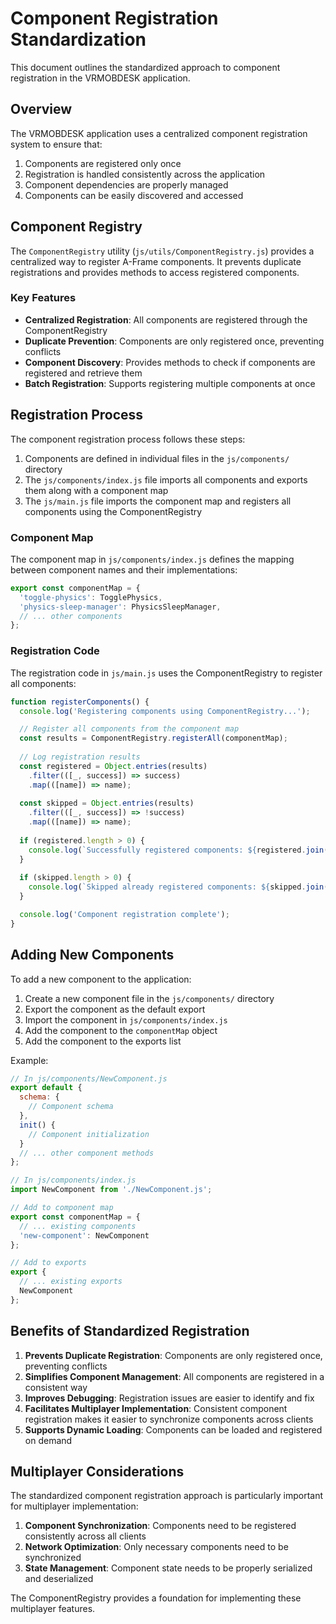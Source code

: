 # Component Registration Standardization

This document outlines the standardized approach to component registration in the VRMOBDESK application.

## Overview

The VRMOBDESK application uses a centralized component registration system to ensure that:

1. Components are registered only once
2. Registration is handled consistently across the application
3. Component dependencies are properly managed
4. Components can be easily discovered and accessed

## Component Registry

The `ComponentRegistry` utility (`js/utils/ComponentRegistry.js`) provides a centralized way to register A-Frame components. It prevents duplicate registrations and provides methods to access registered components.

### Key Features

- **Centralized Registration**: All components are registered through the ComponentRegistry
- **Duplicate Prevention**: Components are only registered once, preventing conflicts
- **Component Discovery**: Provides methods to check if components are registered and retrieve them
- **Batch Registration**: Supports registering multiple components at once

## Registration Process

The component registration process follows these steps:

1. Components are defined in individual files in the `js/components/` directory
2. The `js/components/index.js` file imports all components and exports them along with a component map
3. The `js/main.js` file imports the component map and registers all components using the ComponentRegistry

### Component Map

The component map in `js/components/index.js` defines the mapping between component names and their implementations:

```javascript
export const componentMap = {
  'toggle-physics': TogglePhysics,
  'physics-sleep-manager': PhysicsSleepManager,
  // ... other components
};
```

### Registration Code

The registration code in `js/main.js` uses the ComponentRegistry to register all components:

```javascript
function registerComponents() {
  console.log('Registering components using ComponentRegistry...');

  // Register all components from the component map
  const results = ComponentRegistry.registerAll(componentMap);
  
  // Log registration results
  const registered = Object.entries(results)
    .filter(([_, success]) => success)
    .map(([name]) => name);
  
  const skipped = Object.entries(results)
    .filter(([_, success]) => !success)
    .map(([name]) => name);
  
  if (registered.length > 0) {
    console.log(`Successfully registered components: ${registered.join(', ')}`);
  }
  
  if (skipped.length > 0) {
    console.log(`Skipped already registered components: ${skipped.join(', ')}`);
  }

  console.log('Component registration complete');
}
```

## Adding New Components

To add a new component to the application:

1. Create a new component file in the `js/components/` directory
2. Export the component as the default export
3. Import the component in `js/components/index.js`
4. Add the component to the `componentMap` object
5. Add the component to the exports list

Example:

```javascript
// In js/components/NewComponent.js
export default {
  schema: {
    // Component schema
  },
  init() {
    // Component initialization
  }
  // ... other component methods
};

// In js/components/index.js
import NewComponent from './NewComponent.js';

// Add to component map
export const componentMap = {
  // ... existing components
  'new-component': NewComponent
};

// Add to exports
export {
  // ... existing exports
  NewComponent
};
```

## Benefits of Standardized Registration

1. **Prevents Duplicate Registration**: Components are only registered once, preventing conflicts
2. **Simplifies Component Management**: All components are registered in a consistent way
3. **Improves Debugging**: Registration issues are easier to identify and fix
4. **Facilitates Multiplayer Implementation**: Consistent component registration makes it easier to synchronize components across clients
5. **Supports Dynamic Loading**: Components can be loaded and registered on demand

## Multiplayer Considerations

The standardized component registration approach is particularly important for multiplayer implementation:

1. **Component Synchronization**: Components need to be registered consistently across all clients
2. **Network Optimization**: Only necessary components need to be synchronized
3. **State Management**: Component state needs to be properly serialized and deserialized

The ComponentRegistry provides a foundation for implementing these multiplayer features.
